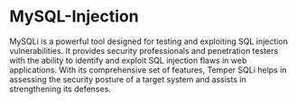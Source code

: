 # MySQL-Injection
MySQLi is a powerful tool designed for testing and exploiting SQL injection vulnerabilities. It provides security professionals and penetration testers with the ability to identify and exploit SQL injection flaws in web applications. With its comprehensive set of features, Temper SQLi helps in assessing the security posture of a target system and assists in strengthening its defenses.
